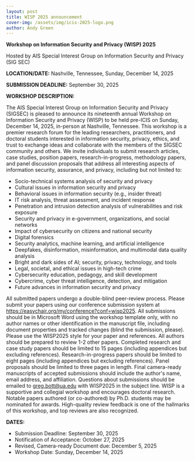 ```yaml
---
layout: post
title: WISP 2025 announcement
cover-img: /assets/img/icis-2025-logo.png
author: Andy Green
---
```


**Workshop on Information Security and Privacy (WISP) 2025**

Hosted by AIS Special Interest Group on Information Security and Privacy (SIG SEC) 

**LOCATION/DATE:** Nashville, Tennessee, Sunday, December 14, 2025 

**SUBMISSION DEADLINE:** September 30, 2025

**WORKSHOP DESCRIPTION:**

The AIS Special Interest Group on Information Security and Privacy (SIGSEC) is pleased to announce its nineteenth annual Workshop on Information Security and Privacy (WISP) to be held pre-ICIS on Sunday, December 14, 2025, in-person at Nashville, Tennessee. This workshop is a premier research forum for the leading researchers, practitioners, and doctoral students interested in information security, privacy, ethics, and trust to exchange ideas and collaborate with the members of the SIGSEC community and others. We invite individuals to submit research articles, case studies, position papers, research-in-progress, methodology papers, and panel discussion proposals that address all interesting aspects of information security, assurance, and privacy, including but not limited to: 

- Socio-technical systems analysis of security and privacy 
- Cultural issues in information security and privacy 
- Behavioral issues in information security (e.g., insider threat) 
- IT risk analysis, threat assessment, and incident response 
- Penetration and intrusion detection analysis of vulnerabilities and risk exposure  
- Security and privacy in e-government, organizations, and social networks 
- Impact of cybersecurity on citizens and national security 
- Digital forensics 
- Security analytics, machine learning, and artificial intelligence 
- Deepfakes, disinformation, misinformation, and multimodal data quality analysis 
- Bright and dark sides of AI; security, privacy, technology, and tools 
- Legal, societal, and ethical issues in high-tech crime 
- Cybersecurity education, pedagogy, and skill development 
- Cybercrime, cyber threat intelligence, detection, and mitigation 
- Future advances in information security and privacy 

All submitted papers undergo a double-blind peer-review process. Please submit your papers using our conference submission system at https://easychair.org/my/conference?conf=wisp2025. All submissions should be in Microsoft Word using the workshop template only, with no author names or other identification in the manuscript file, including document properties and tracked changes (blind the submission, please). Please use the WISP2025 style for your paper and references. All authors should be prepared to review 1-2 other papers. Completed research and case study papers should be limited to 15 pages (including appendices but excluding references). Research-in-progress papers should be limited to eight pages (including appendices but excluding references). Panel proposals should be limited to three pages in length. Final camera-ready manuscripts of accepted submissions should include the author's name, email address, and affiliation. Questions about submissions should be emailed to greg.bott@ua.edu with WISP2025 in the subject line. WISP is a supportive and collegial workshop and encourages doctoral research. Notable papers authored (or co-authored) by Ph.D. students may be nominated for awards. High-quality review feedback is one of the hallmarks of this workshop, and top reviews are also recognized. 

**DATES:**

- Submission Deadline: September 30, 2025 
- Notification of Acceptance: October 27, 2025
- Revised, Camera-ready Document due: December 5, 2025 
- Workshop Date: Sunday, December 14, 2025
